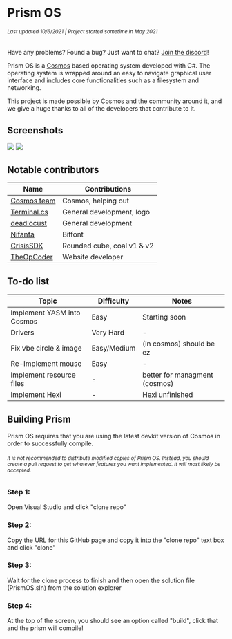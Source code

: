# Prism OS
###### <small>Last updated 10/6/2021  |  Project started sometime in May 2021</small>
Have any problems? Found a bug? Just want to chat? [Join the discord](https://discord.gg/DdERgtGmF6)!

Prism OS is a [Cosmos](https://github.com/CosmosOS/Cosmos) based operating system developed with C#. The operating system is wrapped around an easy to navigate graphical user interface and includes core functionalities such as a filesystem and networking.

This project is made possible by Cosmos and the community around it, and we give a huge thanks to all of the developers that contribute to it.

## Screenshots
![](https://github.com/Project-Prism/Prism-OS/blob/main/Screenshots/Prism%20OS%20(21.9.28).png?raw=true)
![](https://github.com/Project-Prism/Prism-OS/blob/main/Screenshots/Prism%20OS%20(21.9.8).png?raw=true)

## Notable contributors
| Name                                              | Contributions                |
|---------------------------------------------------|------------------------------|
| [Cosmos team](https://github.com/CosmosOS/Cosmos) | Cosmos, helping out          |
| [Terminal.cs](https://github.com/terminal-cs)     | General development, logo    |
| [deadlocust](https://github.com/deaddlocust)      | General development          |
| [Nifanfa](https://github.com/nifanfa)             | Bitfont                      |
| [CrisisSDK](https://github.com/CrisisSDK)         | Rounded cube, coal v1 & v2    |
| [TheOpCoder](https://github.com/theopcoder)       | Website developer            |

## To-do list

| Topic                      |  Difficulty  | Notes                         |
|----------------------------|--------------|-------------------------------|
| Implement YASM into Cosmos |     Easy     | Starting soon                 |
| Drivers                    |  Very Hard   | -                             |
| Fix vbe circle & image     | Easy/Medium  | (in cosmos) should be ez      |
| Re-Implement mouse         |     Easy     | -                             |
| Implement resource files   | -            | better for managment (cosmos) |
| Implement Hexi             |     -        | Hexi unfinished               |

## Building Prism
Prism OS requires that you are using the latest devkit version of Cosmos in order to successfully compile.

###### <small>It is not recommended to distribute modified copies of Prism OS. Instead, you should create a pull request to get whatever features you want implemented. It will most likely be accepted.</small>

### Step 1: 
Open Visual Studio and click "clone repo"

### Step 2:
Copy the URL for this GitHub page and copy it into the "clone repo" text box and click "clone"

### Step 3:
Wait for the clone process to finish and then open the solution file (PrismOS.sln) from the solution explorer

### Step 4:
At the top of the screen, you should see an option called "build", click that and the prism will compile!
